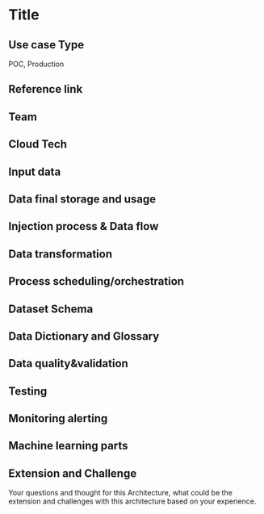 # Title

## Use case Type
POC, Production

## Reference link

## Team

## Cloud Tech

## Input data

## Data final storage and usage

## Injection process & Data flow

## Data transformation

## Process scheduling/orchestration

## Dataset Schema

## Data Dictionary and Glossary

## Data quality&validation

## Testing

## Monitoring alerting

## Machine learning parts

## Extension and Challenge
Your questions and thought for this Architecture, what could be the extension and challenges with this architecture based on your experience.
 